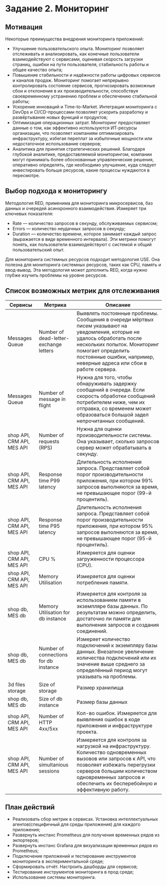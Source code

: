 # Задание 2. Мониторинг

## Мотивация
Некоторые преимущества внедрения мониторинга приложений:
- Улучшение пользовательского опыта. Мониторинг позволяет отслеживать и анализировать, как конечные пользователи взаимодействуют с сервисами, оценивая скорость загрузки страниц, ошибки на пути пользователя, стабильность работы и общее качество опыта;
- Повышение стабильности и надёжности работы цифровых сервисов и каналов продаж. Мониторинг помогает непрерывно контролировать состояние сервисов, прогнозировать возможные сбои и отклонения в их производительности, способствуя своевременному устранению проблем и обеспечению стабильной работы;
- Ускорение инноваций и Time-to-Market. Интеграция мониторинга с DevOps и CI/CD-процессами позволяет ускорить разработку и развёртывание новых функций и продуктов;
- Оптимизация операционных затрат. Мониторинг предоставляет данные о том, как эффективно используются ИТ-ресурсы организации, что позволяет компаниям оптимизировать инфраструктуру, избегая переплат за избыточные мощности или недостаточное использование серверов;
- Аналитика для принятия стратегических решений. Благодаря глубокой аналитике, предоставляемой мониторингом, компании могут принимать более обоснованные управленческие решения, оперативно определять, где необходимо улучшение, куда следует инвестировать больше ресурсов, какие процессы нуждаются в пересмотре. 


## Выбор подхода к мониторингу
Методология RED, применима для мониторинга микросервисов, баз данных и очередей асинхронного взаимодействия. Измеряет три ключевых показателя:
- Rate — количество запросов в секунду, обслуживаемых сервисом;
- Errors — количество неудачных запросов в секунду;
- Duration — количество времени, которое занимает каждый запрос (выражается в виде временного интервала).
Эти метрики помогут понять, как пользователи взаимодействуют с системой и общий пользовательский опыт.

Для мониторинга системных ресурсов подходит методология USE. Она полезна для мониторинга системных ресурсов, таких как CPU, память и ввод-вывод. Эта методология может дополнить RED, когда нужно глубже изучить проблемы на уровне ресурсов.

## Список возможных метрик для отслеживания

| Сервисы                    | Метрика                                | Описание                                                                                                                                                                                                                                                 |
|----------------------------|----------------------------------------|----------------------------------------------------------------------------------------------------------------------------------------------------------------------------------------------------------------------------------------------------------|
| Messages Queue             | Number of dead-letter-exchange letters | Выявлять постоянные проблемы. Сообщения в очереди мёртвых писем указывают на уведомления, которые не удалось обработать после нескольких попыток. Мониторинг помогает определить постоянные ошибки, например, неверные адреса или сбои в работе сервера. |
| Messages Queue             | Number of message in flight            | Нужна для того, чтобы обнаруживать задержку сообщений в очереди. Если скорость обработки сообщений потребителем ниже, чем их отправка, со временем может образоваться большой задел непрочитанных сообщений.                                             |
| shop API, CRM API, MES API | Number of requests (RPS)               | Нужна для оценки производительности системы. Она указывает, сколько запросов сервер может обрабатывать в секунду.                                                                                                                                        |
| shop API, CRM API, MES API | Response time P99 latency              | Длительность исполнения запроса. Представляет собой порог производительности приложения, при котором 99% запросов выполняются за время, не превышающее порог (99-й процентиль).                                                                          |
| shop API, CRM API, MES API | Response time P95 latency              | Длительность исполнения запроса. Представляет собой порог производительности приложения, при котором 95% запросов выполняются за время, не превышающее порог (95-й процентиль).                                                                          |
| shop API, CRM API, MES API | CPU %                                  | Измеряется для оценки загруженности процессора (CPU).                                                                                                                                                                                                    |
| shop API, CRM API, MES API | Memory Utilisation                     | Измеряется для оценки потребления памяти.                                                                                                                                                                                                                |
| shop db, MES db            | Memory Utilisation for db instance     | Измеряется для контроля за использованием памяти в экземпляре базы данных. По результатам можно определить, достаточно ли памяти для выполнения запросов и создания соединений.                                                                          |
| shop db, MES db            | Number of connections for db instance  | Измеряет количество подключений к экземпляру базы данных. Внезапное увеличение количества подключений или их значение выше среднего за определённый период могут указывать на проблемы.                                                                  |
| 3d files storage           | Size of storage                        | Размер хранилища                                                                                                                                                                                                                                         |
| shop db, MES db            | Size of db instance                    | Размер базы данных                                                                                                                                                                                                                                       |
| shop API, CRM API, MES API | Number of HTTP 4xx/5xx                 | Кол-во ошибок. Измеряется для выявления ошибок в коде приложения и инфраструктуре проекта.                                                                                                                                                               |
| shop API, CRM API, MES API | Number of simultanious sessions        | Измеряется для контроля за нагрузкой на инфраструктуру. Количество одновременных вызовов или запросов к API, что позволяет избежать перегрузки серверов большим количеством одновременных запросов и обеспечить их бесперебойную и эффективную работу.   |

## План действий
- Реализовать сбор метрик в сервисах. Установка интеллектуальных агентов(специфичный для среды приложения) для каждого приложения;
- Развернуть инстанс Prometheus для получения временных рядов из экпортеров;
- Развернуть инстанс Grafana для визуализации временных рядов из Prometheus;
- Подключение приложений и тестирование инструментов мониторинга в экспериментальной среде;
- Сформировать отчёт. Настроить дашборды для сервисов;
- Тестирование инструментов мониторинга в прод среде;
- Использование системы мониторинга.
